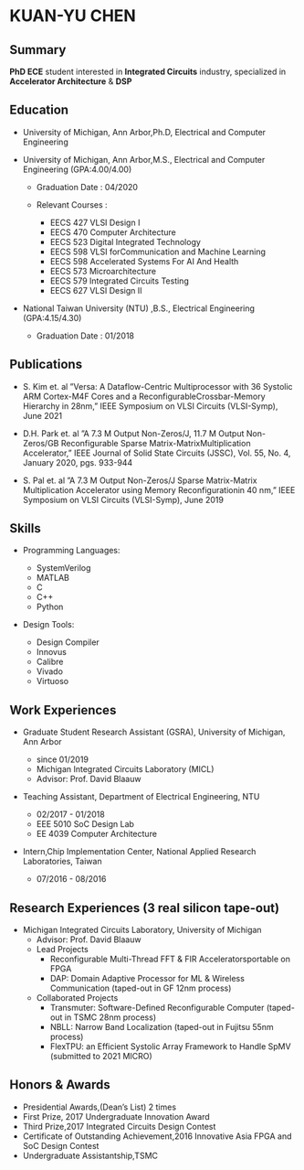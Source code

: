 # KUAN-YU CHEN

## Summary
**PhD ECE** student interested in **Integrated Circuits** industry, specialized in **Accelerator Architecture** & **DSP**


## Education
* University of Michigan, Ann Arbor,Ph.D, Electrical and Computer Engineering

* University of Michigan, Ann Arbor,M.S., Electrical and Computer Engineering (GPA:4.00/4.00)
  * Graduation Date : 04/2020
  * Relevant Courses : 
  
    * EECS 427 VLSI Design I
    * EECS 470 Computer Architecture
    * EECS 523 Digital Integrated Technology
    * EECS 598 VLSI forCommunication and Machine Learning
    * EECS 598 Accelerated Systems For AI And Health
    * EECS 573 Microarchitecture
    * EECS 579 Integrated Circuits Testing 
    * EECS 627 VLSI Design II
* National Taiwan University (NTU) ,B.S., Electrical Engineering (GPA:4.15/4.30)
  * Graduation Date : 01/2018


## Publications

* S. Kim et.  al ”Versa:  A Dataflow-Centric Multiprocessor with 36 Systolic ARM Cortex-M4F Cores and a ReconfigurableCrossbar-Memory Hierarchy in 28nm,” IEEE Symposium on VLSI Circuits (VLSI-Symp), June 2021

* D.H. Park et.  al ”A 7.3 M Output Non-Zeros/J, 11.7 M Output Non-Zeros/GB Reconfigurable Sparse Matrix-MatrixMultiplication Accelerator,” IEEE Journal of Solid State Circuits (JSSC), Vol.  55, No.  4, January 2020, pgs.  933-944
* S. Pal et.  al ”A 7.3 M Output Non-Zeros/J Sparse Matrix-Matrix Multiplication Accelerator using Memory Reconfigurationin 40 nm,” IEEE Symposium on VLSI Circuits (VLSI-Symp), June 2019

## Skills

* Programming Languages: 
  
  * SystemVerilog
  * MATLAB
  * C
  * C++
  * Python
* Design Tools:
  
  * Design Compiler
  * Innovus
  * Calibre
  * Vivado
  * Virtuoso

## Work Experiences

* Graduate Student Research Assistant (GSRA), University of Michigan, Ann Arbor 
  * since 01/2019
  * Michigan Integrated Circuits Laboratory (MICL) 
  * Advisor:  Prof.  David Blaauw

* Teaching Assistant, Department of Electrical Engineering, NTU 
  * 02/2017 - 01/2018
  * EEE 5010 SoC Design Lab
  * EE 4039 Computer Architecture

* Intern,Chip Implementation Center, National Applied Research Laboratories, Taiwan
  * 07/2016 - 08/2016


## Research Experiences (3 real silicon tape-out)

* Michigan Integrated Circuits Laboratory, University of Michigan 
  * Advisor:  Prof.  David Blaauw
  * Lead Projects
    * Reconfigurable Multi-Thread FFT & FIR Acceleratorsportable on FPGA
    * DAP: Domain Adaptive Processor for ML & Wireless Communication (taped-out in GF 12nm process)
  * Collaborated Projects
    * Transmuter:  Software-Defined Reconfigurable Computer (taped-out in TSMC 28nm process)
    * NBLL: Narrow Band Localization (taped-out in Fujitsu 55nm process)
    * FlexTPU: an Efficient Systolic Array Framework to Handle SpMV (submitted to 2021 MICRO)


## Honors & Awards

* Presidential Awards,(Dean’s List) 2 times
* First Prize, 2017 Undergraduate Innovation Award
* Third Prize,2017 Integrated Circuits Design Contest
* Certificate of Outstanding Achievement,2016 Innovative Asia FPGA and SoC Design Contest
* Undergraduate Assistantship,TSMC 
